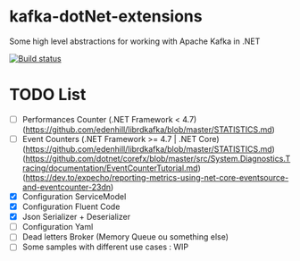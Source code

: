 # kafka-dotNet-extensions
Some high level abstractions for working with Apache Kafka in .NET

[![Build status](https://ci.appveyor.com/api/projects/status/t19o59ban5gif9s8?svg=true)](https://ci.appveyor.com/project/LGouellec/kafka-dotnet-extensions)


# TODO List
- [ ] Performances Counter (.NET Framework < 4.7) (https://github.com/edenhill/librdkafka/blob/master/STATISTICS.md)
- [ ] Event Counters (.NET Framework >= 4.7 | .NET Core) (https://github.com/edenhill/librdkafka/blob/master/STATISTICS.md)
    (https://github.com/dotnet/corefx/blob/master/src/System.Diagnostics.Tracing/documentation/EventCounterTutorial.md)
    (https://dev.to/expecho/reporting-metrics-using-net-core-eventsource-and-eventcounter-23dn)
- [X] Configuration ServiceModel
- [X] Configuration Fluent Code
- [X] Json Serializer + Deserializer
- [ ] Configuration Yaml
- [ ] Dead letters Broker (Memory Queue ou something else)
- [ ] Some samples with different use cases : WIP
